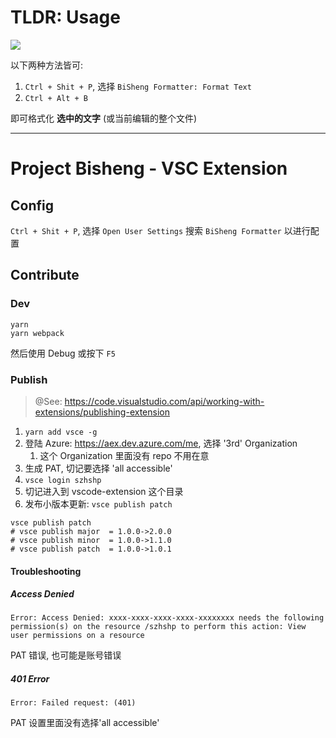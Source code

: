 


# TLDR: Usage

![](https://github.com/szhielelp/ProjectBisheng/blob/05576265a11bc0c5a6dc8af46ce2f741e1ed1577/vscode-extension/assets/demo.gif)

以下两种方法皆可:

1. `Ctrl + Shit + P`, 选择 `BiSheng Formatter: Format Text`
2. `Ctrl + Alt + B`

即可格式化 **选中的文字** (或当前编辑的整个文件)


---------------------

# Project Bisheng - VSC Extension

## Config

`Ctrl + Shit + P`, 选择 `Open User Settings` 搜索 `BiSheng Formatter` 以进行配置

## Contribute

### Dev

```
yarn
yarn webpack
```

然后使用 Debug 或按下 `F5`


### Publish

> @See: https://code.visualstudio.com/api/working-with-extensions/publishing-extension

1. `yarn add vsce -g` 
2. 登陆 Azure: https://aex.dev.azure.com/me, 选择 '3rd' Organization
   1. 这个 Organization 里面没有 repo 不用在意
3. 生成 PAT, 切记要选择 'all accessible'
4. `vsce login szhshp`
5. 切记进入到 vscode-extension 这个目录 
6. 发布小版本更新: `vsce publish patch`

```
vsce publish patch
# vsce publish major  = 1.0.0->2.0.0
# vsce publish minor  = 1.0.0->1.1.0
# vsce publish patch  = 1.0.0->1.0.1
```

#### Troubleshooting

##### Access Denied

```
Error: Access Denied: xxxx-xxxx-xxxx-xxxx-xxxxxxxx needs the following permission(s) on the resource /szhshp to perform this action: View user permissions on a resource
```

PAT 错误, 也可能是账号错误


##### 401 Error

```
Error: Failed request: (401)
```

PAT 设置里面没有选择'all accessible'
